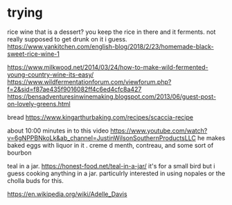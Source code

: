 # trying

rice wine that is a dessert? you keep the rice in there and it ferments. not really supposed to get drunk on it i guess.
https://www.yankitchen.com/english-blog/2018/2/23/homemade-black-sweet-rice-wine-1

https://www.milkwood.net/2014/03/24/how-to-make-wild-fermented-young-country-wine-its-easy/
https://www.wildfermentationforum.com/viewforum.php?f=2&sid=f87ae435f9016082ff4c6ed4cfc8a427
https://bensadventuresinwinemaking.blogspot.com/2013/06/guest-post-on-lovely-greens.html

bread
https://www.kingarthurbaking.com/recipes/scaccia-recipe

about 10:00 minutes in to this video
https://www.youtube.com/watch?v=6gNPPBNkoLk&ab_channel=JustinWilsonSouthernProductsLLC
he makes baked eggs with liquor in it . creme d menth, contreau, and some sort of bourbon

teal in a jar. 
https://honest-food.net/teal-in-a-jar/
it's for a small bird but i guess cooking anything in a jar. particulrly interested in using nopales or the cholla buds for this.

https://en.wikipedia.org/wiki/Adelle_Davis